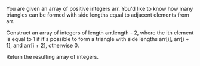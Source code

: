 You are given an array of positive integers arr. You'd like to know how many triangles can be formed with side lengths equal to adjacent elements from arr.

Construct an array of integers of length arr.length - 2, where the ith element is equal to 1 if it's possible to form a triangle with side lengths arr[i], arr[i + 1], and arr[i + 2], otherwise 0.

Return the resulting array of integers.
